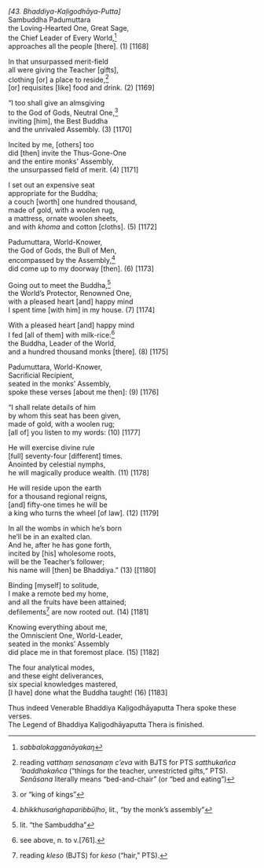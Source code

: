 *\[43. Bhaddiya-Kaḷigodhāya-Putta\]*  
Sambuddha Padumuttara  
the Loving-Hearted One, Great Sage,  
the Chief Leader of Every World,[^1]  
approaches all the people \[there\]. (1) \[1168\]

In that unsurpassed merit-field  
all were giving the Teacher \[gifts\],  
clothing \[or\] a place to reside,[^2]  
\[or\] requisites \[like\] food and drink. (2) \[1169\]

“I too shall give an almsgiving  
to the God of Gods, Neutral One,[^3]  
inviting \[him\], the Best Buddha  
and the unrivaled Assembly. (3) \[1170\]

Incited by me, \[others\] too  
did \[then\] invite the Thus-Gone-One  
and the entire monks’ Assembly,  
the unsurpassed field of merit. (4) \[1171\]

I set out an expensive seat  
appropriate for the Buddha;  
a couch \[worth\] one hundred thousand,  
made of gold, with a woolen rug,  
a mattress, ornate woolen sheets,  
and with *khoma* and cotton \[cloths\]. (5) \[1172\]

Padumuttara, World-Knower,  
the God of Gods, the Bull of Men,  
encompassed by the Assembly,[^4]  
did come up to my doorway \[then\]. (6) \[1173\]

Going out to meet the Buddha,[^5]  
the World’s Protector, Renowned One,  
with a pleased heart \[and\] happy mind  
I spent time \[with him\] in my house. (7) \[1174\]

With a pleased heart \[and\] happy mind  
I fed \[all of them\] with milk-rice:[^6]  
the Buddha, Leader of the World,  
and a hundred thousand monks \[there\]. (8) \[1175\]

Padumuttara, World-Knower,  
Sacrificial Recipient,  
seated in the monks’ Assembly,  
spoke these verses \[about me then\]: (9) \[1176\]

“I shall relate details of him  
by whom this seat has been given,  
made of gold, with a woolen rug;  
\[all of\] you listen to my words: (10) \[1177\]

He will exercise divine rule  
\[full\] seventy-four \[different\] times.  
Anointed by celestial nymphs,  
he will magically produce wealth. (11) \[1178\]

He will reside upon the earth  
for a thousand regional reigns,  
\[and\] fifty-one times he will be  
a king who turns the wheel \[of law\]. (12) \[1179\]

In all the wombs in which he’s born  
he’ll be in an exalted clan.  
And he, after he has gone forth,  
incited by \[his\] wholesome roots,  
will be the Teacher’s follower;  
his name will \[then\] be Bhaddiya.” (13) \[\[1180\]

Binding \[myself\] to solitude,  
I make a remote bed my home,  
and all the fruits have been attained;  
defilements[^7] are now rooted out. (14) \[1181\]

Knowing everything about me,  
the Omniscient One, World-Leader,  
seated in the monks’ Assembly  
did place me in that foremost place. (15) \[1182\]

The four analytical modes,  
and these eight deliverances,  
six special knowledges mastered,  
\[I have\] done what the Buddha taught! (16) \[1183\]

Thus indeed Venerable Bhaddiya Kaḷigodhāyaputta Thera spoke these
verses.  
The Legend of Bhaddiya Kaḷigodhāyaputta Thera is finished.

[^1]: *sabbalokagganāyakaŋ*

[^2]: reading *vatthaṃ senasanaṃ c’eva* with BJTS for PTS *satthukañca ‘baddhakañca* (“things for the teacher, unrestricted gifts,“ PTS). *Senāsana* literally means “bed-and-chair” (or “bed and eating”)

[^3]: or “king of kings”

[^4]: *bhikkhusaṅghaparibbūḷho*, lit., “by the monk’s assembly”

[^5]: lit. “the Sambuddha”

[^6]: see above, n. to v.\[761\].

[^7]: reading *kleso* (BJTS) for *keso* (“hair,” PTS).
